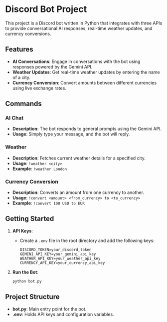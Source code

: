 # Discord Bot Project

This project is a Discord bot written in Python that integrates with three APIs to provide conversational AI responses, real-time weather updates, and currency conversions.

## Features

- **AI Conversations**: Engage in conversations with the bot using responses powered by the Gemini API.
- **Weather Updates**: Get real-time weather updates by entering the name of a city.
- **Currency Conversion**: Convert amounts between different currencies using live exchange rates.

## Commands

### AI Chat
- **Description**: The bot responds to general prompts using the Gemini API.
- **Usage**: Simply type your message, and the bot will reply.

### Weather
- **Description**: Fetches current weather details for a specified city.
- **Usage**: `!weather <city>`
- **Example**: `!weather London`

### Currency Conversion
- **Description**: Converts an amount from one currency to another.
- **Usage**: `!convert <amount> <from_currency> to <to_currency>`
- **Example**: `!convert 100 USD to EUR`


## Getting Started

1. **API Keys**:
    - Create a `.env` file in the root directory and add the following keys:
      ```
      DISCORD_TOKEN=your_discord_token
      GEMINI_API_KEY=your_gemini_api_key
      WEATHER_API_KEY=your_weather_api_key
      CURRENCY_API_KEY=your_currency_api_key
      ```

2. **Run the Bot**:
    ```bash
    python bot.py
    ```

## Project Structure

- **bot.py**: Main entry point for the bot.
- **.env**: Holds API keys and configuration variables.
  
